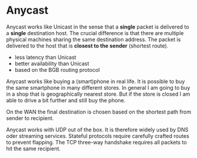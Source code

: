 # Anycast

Anycast works like Unicast in the sense that a **single** packet is delivered to a **single** destination host.
The crucial difference is that there are multiple physical machines sharing the same destination address.
The packet is delivered to the host that is **closest to the sender** (shortest route).

- less latency than Unicast
- better availability than Unicast
- based on the BGB routing protocol

Anycast works like buying a (smart)phone in real life.
It is possible to buy the same smartphone in many different stores.
In general I am going to buy in a shop that is geographically nearest store.
But if the store is closed I am able to drive a bit further and still buy the phone.

On the WAN the final destination is chosen based on the shortest path from sender to recipient.

Anycast works with UDP out of the box.
It is therefore widely used by DNS oder streaming services.
Stateful protocols require carefully crafted routes to prevent flapping.
The TCP three-way handshake requires all packets to hit the same recipient.

